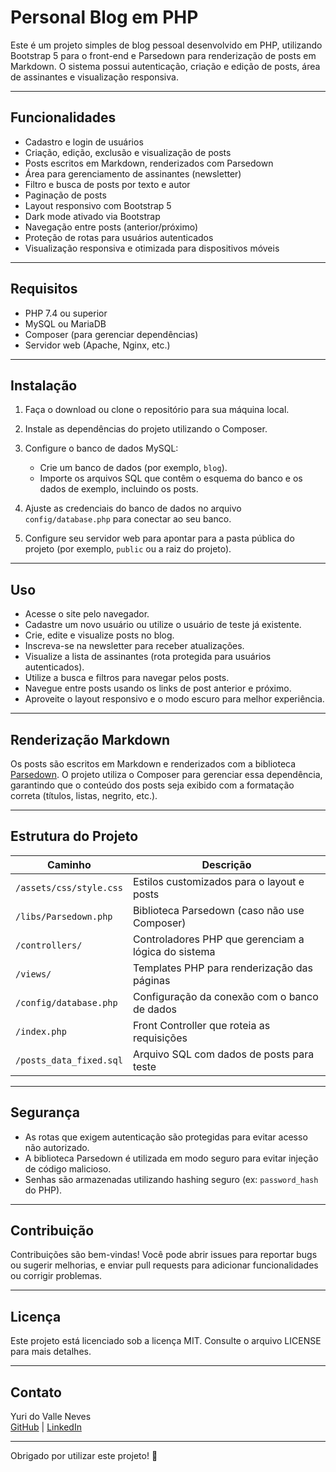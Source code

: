 # Personal Blog em PHP

Este é um projeto simples de blog pessoal desenvolvido em PHP, utilizando Bootstrap 5 para o front-end e Parsedown para renderização de posts em Markdown. O sistema possui autenticação, criação e edição de posts, área de assinantes e visualização responsiva.

---

## Funcionalidades

- Cadastro e login de usuários
- Criação, edição, exclusão e visualização de posts
- Posts escritos em Markdown, renderizados com Parsedown
- Área para gerenciamento de assinantes (newsletter)
- Filtro e busca de posts por texto e autor
- Paginação de posts
- Layout responsivo com Bootstrap 5
- Dark mode ativado via Bootstrap
- Navegação entre posts (anterior/próximo)
- Proteção de rotas para usuários autenticados
- Visualização responsiva e otimizada para dispositivos móveis

---

## Requisitos

- PHP 7.4 ou superior
- MySQL ou MariaDB
- Composer (para gerenciar dependências)
- Servidor web (Apache, Nginx, etc.)

---

## Instalação

1. Faça o download ou clone o repositório para sua máquina local.

2. Instale as dependências do projeto utilizando o Composer.

3. Configure o banco de dados MySQL:
   - Crie um banco de dados (por exemplo, `blog`).
   - Importe os arquivos SQL que contêm o esquema do banco e os dados de exemplo, incluindo os posts.

4. Ajuste as credenciais do banco de dados no arquivo `config/database.php` para conectar ao seu banco.

5. Configure seu servidor web para apontar para a pasta pública do projeto (por exemplo, `public` ou a raiz do projeto).

---

## Uso

- Acesse o site pelo navegador.
- Cadastre um novo usuário ou utilize o usuário de teste já existente.
- Crie, edite e visualize posts no blog.
- Inscreva-se na newsletter para receber atualizações.
- Visualize a lista de assinantes (rota protegida para usuários autenticados).
- Utilize a busca e filtros para navegar pelos posts.
- Navegue entre posts usando os links de post anterior e próximo.
- Aproveite o layout responsivo e o modo escuro para melhor experiência.

---

## Renderização Markdown

Os posts são escritos em Markdown e renderizados com a biblioteca [Parsedown](https://parsedown.org/). O projeto utiliza o Composer para gerenciar essa dependência, garantindo que o conteúdo dos posts seja exibido com a formatação correta (títulos, listas, negrito, etc.).

---

## Estrutura do Projeto

| Caminho                     | Descrição                                           |
|-----------------------------|-----------------------------------------------------|
| `/assets/css/style.css`     | Estilos customizados para o layout e posts          |
| `/libs/Parsedown.php`       | Biblioteca Parsedown (caso não use Composer)        |
| `/controllers/`             | Controladores PHP que gerenciam a lógica do sistema |
| `/views/`                   | Templates PHP para renderização das páginas         |
| `/config/database.php`      | Configuração da conexão com o banco de dados        |
| `/index.php`                | Front Controller que roteia as requisições          |
| `/posts_data_fixed.sql`     | Arquivo SQL com dados de posts para teste           |
---

## Segurança

- As rotas que exigem autenticação são protegidas para evitar acesso não autorizado.
- A biblioteca Parsedown é utilizada em modo seguro para evitar injeção de código malicioso.
- Senhas são armazenadas utilizando hashing seguro (ex: `password_hash` do PHP).

---

## Contribuição

Contribuições são bem-vindas! Você pode abrir issues para reportar bugs ou sugerir melhorias, e enviar pull requests para adicionar funcionalidades ou corrigir problemas.

---

## Licença

Este projeto está licenciado sob a licença MIT. Consulte o arquivo LICENSE para mais detalhes.

---

## Contato

Yuri do Valle Neves  
[GitHub](https://github.com/yurivdn) | [LinkedIn](https://linkedin.com/in/yurivdn)

---

Obrigado por utilizar este projeto! 🚀